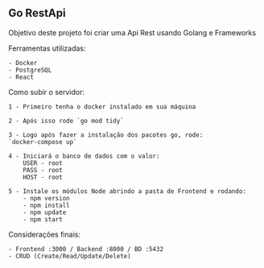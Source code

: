 ## Go RestApi

Objetivo deste projeto foi criar uma Api Rest usando Golang e Frameworks

Ferramentas utilizadas:

    - Docker
    - PostgreSQL
    - React

Como subir o servidor:

    1 - Primeiro tenha o docker instalado em sua máquina
    
    2 - Após isso rode `go mod tidy`
    
    3 - Logo após fazer a instalação dos pacotes go, rode:
    `docker-compose up`
    
    4 - Iniciará o banco de dados com o valor:
        USER - root
        PASS - root
        HOST - root
        
    5 - Instale os módulos Node abrindo a pasta de Frontend e rodando:
        - npm version
        - npm install
        - npm update
        - npm start 

Considerações finais:

    - Frontend :3000 / Backend :8000 / BD :5432
    - CRUD (Create/Read/Update/Delete)
